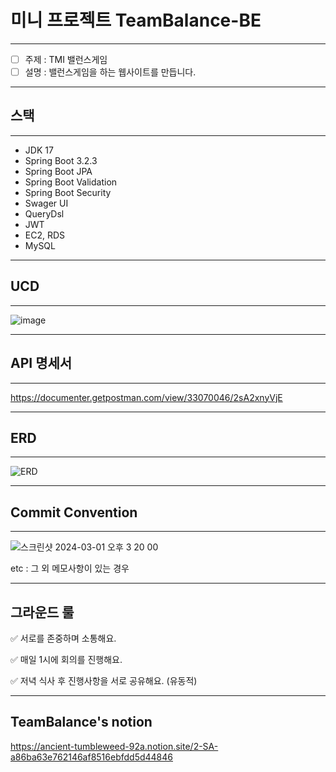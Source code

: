 # 미니 프로젝트 TeamBalance-BE
-----
- [ ]  주제 : TMI 밸런스게임 
- [ ]  설명 : 밸런스게임을 하는 웹사이트를 만듭니다.

-----
## 스택
-----

- JDK 17
- Spring Boot 3.2.3
- Spring Boot JPA
- Spring Boot Validation
- Spring Boot Security
- Swager UI
- QueryDsl
- JWT
- EC2, RDS
- MySQL

-----
## UCD
-----

![image](https://github.com/yuha00e/TeamBalance-BE/assets/157124813/6d5da9f1-5d92-4f0e-86c5-b18344f76afd)

-----
## API 명세서
-----

https://documenter.getpostman.com/view/33070046/2sA2xnyVjE

-----
## ERD
-----

![ERD](https://github.com/yuha00e/TeamBalance-BE/assets/121149088/577c6eed-0fee-477f-a998-bae288e5341f)

-----
## Commit Convention

-----
 
![스크린샷 2024-03-01 오후 3 20 00](https://github.com/yuha00e/spring-lv3/assets/157681548/1fecc129-c6c1-4611-8630-6443d1ff7caa)
 
etc : 그 외 메모사항이 있는 경우

 -----
그라운드 룰
 -----

✅ 서로를 존중하며 소통해요.

✅ 매일 1시에 회의를 진행해요.

✅ 저녁 식사 후 진행사항을 서로 공유해요. (유동적)

 -----
TeamBalance's notion
 -----

https://ancient-tumbleweed-92a.notion.site/2-SA-a86ba63e762146af8516ebfdd5d44846
